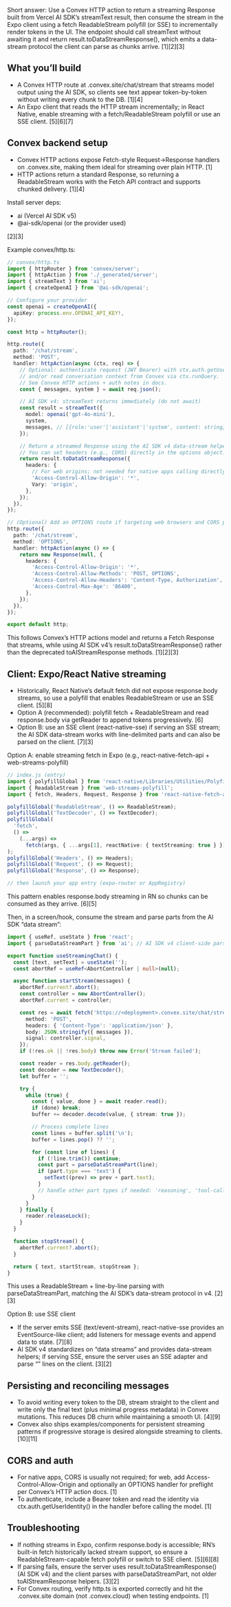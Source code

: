 Short answer: Use a Convex HTTP action to return a streaming Response built from Vercel AI SDK’s streamText result, then consume the stream in the Expo client using a fetch ReadableStream polyfill (or SSE) to incrementally render tokens in the UI. The endpoint should call streamText without awaiting it and return result.toDataStreamResponse(), which emits a data-stream protocol the client can parse as chunks arrive. [1][2][3]

## What you’ll build

- A Convex HTTP route at <deployment>.convex.site/chat/stream that streams model output using the AI SDK, so clients see text appear token-by-token without writing every chunk to the DB. [1][4]
- An Expo client that reads the HTTP stream incrementally; in React Native, enable streaming with a fetch/ReadableStream polyfill or use an SSE client. [5][6][7]

## Convex backend setup

- Convex HTTP actions expose Fetch-style Request→Response handlers on <deployment>.convex.site, making them ideal for streaming over plain HTTP. [1]
- HTTP actions return a standard Response, so returning a ReadableStream works with the Fetch API contract and supports chunked delivery. [1][4]

Install server deps:

- ai (Vercel AI SDK v5)
- @ai-sdk/openai (or the provider used)

[2][3]

Example convex/http.ts:

```ts
// convex/http.ts
import { httpRouter } from 'convex/server';
import { httpAction } from './_generated/server';
import { streamText } from 'ai';
import { createOpenAI } from '@ai-sdk/openai';

// Configure your provider
const openai = createOpenAI({
  apiKey: process.env.OPENAI_API_KEY!,
});

const http = httpRouter();

http.route({
  path: '/chat/stream',
  method: 'POST',
  handler: httpAction(async (ctx, req) => {
    // Optional: authenticate request (JWT Bearer) with ctx.auth.getUserIdentity()
    // and/or read conversation context from Convex via ctx.runQuery.
    // See Convex HTTP actions + auth notes in docs.
    const { messages, system } = await req.json();

    // AI SDK v4: streamText returns immediately (do not await)
    const result = streamText({
      model: openai('gpt-4o-mini'),
      system,
      messages, // [{role:'user'|'assistant'|'system', content: string}, ...]
    });

    // Return a streamed Response using the AI SDK v4 data-stream helpers
    // You can set headers (e.g., CORS) directly in the options object.
    return result.toDataStreamResponse({
      headers: {
        // For web origins; not needed for native apps calling directly
        'Access-Control-Allow-Origin': '*',
        Vary: 'origin',
      },
    });
  }),
});

// (Optional) Add an OPTIONS route if targeting web browsers and CORS preflight.
http.route({
  path: '/chat/stream',
  method: 'OPTIONS',
  handler: httpAction(async () => {
    return new Response(null, {
      headers: {
        'Access-Control-Allow-Origin': '*',
        'Access-Control-Allow-Methods': 'POST, OPTIONS',
        'Access-Control-Allow-Headers': 'Content-Type, Authorization',
        'Access-Control-Max-Age': '86400',
      },
    });
  }),
});

export default http;
```

This follows Convex’s HTTP actions model and returns a Fetch Response that streams, while using AI SDK v4’s result.toDataStreamResponse() rather than the deprecated toAIStreamResponse methods. [1][2][3]

## Client: Expo/React Native streaming

- Historically, React Native’s default fetch did not expose response.body streams, so use a polyfill that enables ReadableStream or use an SSE client. [5][8]
- Option A (recommended): polyfill fetch + ReadableStream and read response.body via getReader to append tokens progressively. [6]
- Option B: use an SSE client (react-native-sse) if serving an SSE stream; the AI SDK data-stream works with line-delimited parts and can also be parsed on the client. [7][3]

Option A: enable streaming fetch in Expo (e.g., react-native-fetch-api + web-streams-polyfill)

```ts
// index.js (entry)
import { polyfillGlobal } from 'react-native/Libraries/Utilities/PolyfillFunctions';
import { ReadableStream } from 'web-streams-polyfill';
import { fetch, Headers, Request, Response } from 'react-native-fetch-api';

polyfillGlobal('ReadableStream', () => ReadableStream);
polyfillGlobal('TextDecoder', () => TextDecoder);
polyfillGlobal(
  'fetch',
  () =>
    (...args) =>
      fetch(args, { ...args[1], reactNative: { textStreaming: true } }) // crucial
);
polyfillGlobal('Headers', () => Headers);
polyfillGlobal('Request', () => Request);
polyfillGlobal('Response', () => Response);

// then launch your app entry (expo-router or AppRegistry)
```

This pattern enables response.body streaming in RN so chunks can be consumed as they arrive. [6][5]

Then, in a screen/hook, consume the stream and parse parts from the AI SDK “data stream”:

```ts
import { useRef, useState } from 'react';
import { parseDataStreamPart } from 'ai'; // AI SDK v4 client-side parser

export function useStreamingChat() {
  const [text, setText] = useState('');
  const abortRef = useRef<AbortController | null>(null);

  async function startStream(messages) {
    abortRef.current?.abort();
    const controller = new AbortController();
    abortRef.current = controller;

    const res = await fetch('https://<deployment>.convex.site/chat/stream', {
      method: 'POST',
      headers: { 'Content-Type': 'application/json' },
      body: JSON.stringify({ messages }),
      signal: controller.signal,
    });
    if (!res.ok || !res.body) throw new Error('Stream failed');

    const reader = res.body.getReader();
    const decoder = new TextDecoder();
    let buffer = '';

    try {
      while (true) {
        const { value, done } = await reader.read();
        if (done) break;
        buffer += decoder.decode(value, { stream: true });

        // Process complete lines
        const lines = buffer.split('\n');
        buffer = lines.pop() ?? '';

        for (const line of lines) {
          if (!line.trim()) continue;
          const part = parseDataStreamPart(line);
          if (part.type === 'text') {
            setText((prev) => prev + part.text);
          }
          // handle other part types if needed: 'reasoning', 'tool-call', 'finish', etc.
        }
      }
    } finally {
      reader.releaseLock();
    }
  }

  function stopStream() {
    abortRef.current?.abort();
  }

  return { text, startStream, stopStream };
}
```

This uses a ReadableStream + line-by-line parsing with parseDataStreamPart, matching the AI SDK’s data-stream protocol in v4. [2][3]

Option B: use SSE client

- If the server emits SSE (text/event-stream), react-native-sse provides an EventSource-like client; add listeners for message events and append data to state. [7][8]
- AI SDK v4 standardizes on “data streams” and provides data-stream helpers; if serving SSE, ensure the server uses an SSE adapter and parse “” lines on the client. [3][2]

## Persisting and reconciling messages

- To avoid writing every token to the DB, stream straight to the client and write only the final text (plus minimal progress metadata) in Convex mutations. This reduces DB churn while maintaining a smooth UI. [4][9]
- Convex also ships examples/components for persistent streaming patterns if progressive storage is desired alongside streaming to clients. [10][11]

## CORS and auth

- For native apps, CORS is usually not required; for web, add Access-Control-Allow-Origin and optionally an OPTIONS handler for preflight per Convex’s HTTP action docs. [1]
- To authenticate, include a Bearer token and read the identity via ctx.auth.getUserIdentity() in the handler before calling the model. [1]

## Troubleshooting

- If nothing streams in Expo, confirm response.body is accessible; RN’s built-in fetch historically lacked stream support, so ensure a ReadableStream-capable fetch polyfill or switch to SSE client. [5][6][8]
- If parsing fails, ensure the server uses result.toDataStreamResponse() (AI SDK v4) and the client parses with parseDataStreamPart, not older toAIStreamResponse helpers. [3][2]
- For Convex routing, verify http.ts is exported correctly and hit the .convex.site domain (not .convex.cloud) when testing endpoints. [1]
